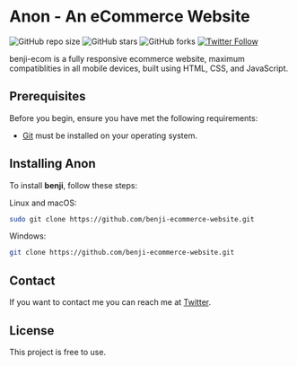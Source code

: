 # Anon - An eCommerce Website

![GitHub repo size](https://img.shields.io/github/repo-size/codewithsadee/benji-ecommerce-website)
![GitHub stars](https://img.shields.io/github/stars/codewithsadee/benji-ecommerce-website?style=social)
![GitHub forks](https://img.shields.io/github/forks/codewithsadee/benji-ecommerce-website?style=social)
[![Twitter Follow](https://img.shields.io/twitter/follow/codewithsadee?style=social)](https://twitter.com/intent/follow?screen_name=Savage_Spartaan)


benji-ecom is a fully responsive ecommerce website, maximum compatiblities in all mobile devices, built using HTML, CSS, and JavaScript.


## Prerequisites

Before you begin, ensure you have met the following requirements:

* [Git](https://git-scm.com/downloads "Download Git") must be installed on your operating system.

## Installing Anon

To install **benji**, follow these steps:

Linux and macOS:

```bash
sudo git clone https://github.com/benji-ecommerce-website.git
```

Windows:

```bash
git clone https://github.com/benji-ecommerce-website.git
```

## Contact

If you want to contact me you can reach me at [Twitter](https://www.twitter.com/Savage_Spartaan).

## License

This project is free to use.
